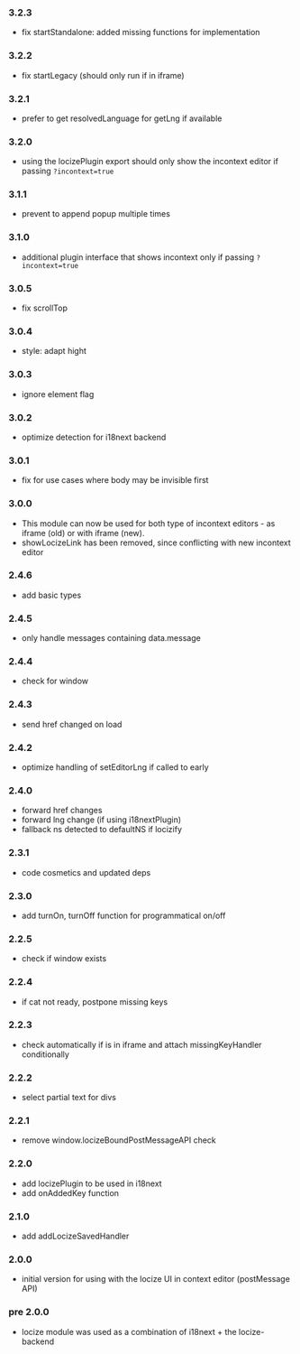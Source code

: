 ### 3.2.3

- fix startStandalone: added missing functions for implementation

### 3.2.2

- fix startLegacy (should only run if in iframe)

### 3.2.1

- prefer to get resolvedLanguage for getLng if available

### 3.2.0

- using the locizePlugin export should only show the incontext editor if passing `?incontext=true`

### 3.1.1

- prevent to append popup multiple times

### 3.1.0

- additional plugin interface that shows incontext only if passing `?incontext=true`

### 3.0.5

- fix scrollTop

### 3.0.4

- style: adapt hight

### 3.0.3

- ignore element flag

### 3.0.2

- optimize detection for i18next backend

### 3.0.1

- fix for use cases where body may be invisible first

### 3.0.0

- This module can now be used for both type of incontext editors - as iframe (old) or with iframe (new).
- showLocizeLink has been removed, since conflicting with new incontext editor

### 2.4.6

- add basic types

### 2.4.5

- only handle messages containing data.message

### 2.4.4

- check for window

### 2.4.3

- send href changed on load

### 2.4.2

- optimize handling of setEditorLng if called to early

### 2.4.0

- forward href changes
- forward lng change (if using i18nextPlugin)
- fallback ns detected to defaultNS if locizify

### 2.3.1

- code cosmetics and updated deps

### 2.3.0

- add turnOn, turnOff function for programmatical on/off

### 2.2.5

- check if window exists

### 2.2.4

- if cat not ready, postpone missing keys

### 2.2.3

- check automatically if is in iframe and attach missingKeyHandler conditionally

### 2.2.2

- select partial text for divs

### 2.2.1

- remove window.locizeBoundPostMessageAPI check

### 2.2.0

- add locizePlugin to be used in i18next
- add onAddedKey function

### 2.1.0

- add addLocizeSavedHandler

### 2.0.0

- initial version for using with the locize UI in context editor (postMessage API)

### pre 2.0.0

- locize module was used as a combination of i18next + the locize-backend

